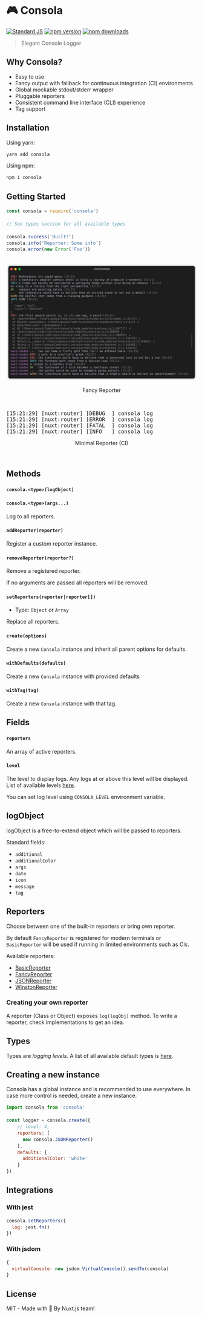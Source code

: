 # 🎮  Consola

[![Standard JS][standard-js-src]][standard-js-href]
[![npm version][npm-version-src]][npm-version-href]
[![npm downloads][npm-downloads-src]][npm-downloads-href]

> Elegant Console Logger

## Why Consola?

- Easy to use
- Fancy output with fallback for continuous integration (CI) environments
- Global mockable stdout/stderr wrapper
- Pluggable reporters
- Consistent command line interface (CLI) experience
- Tag support

## Installation

Using yarn:

```bash
yarn add consola
```

Using npm:

```bash
npm i consola
```

## Getting Started

```js
const consola = require('consola')

// See types section for all available types

consola.success('Built!')
consola.info('Reporter: Some info')
consola.error(new Error('Foo'))
```

<div align="center">
<br>
<img src="./assets/fancy.png">
<p>Fancy Reporter</p>
<br>
</div>

<pre>
[15:21:29] [nuxt:router] [DEBUG  ] consola log
[15:21:29] [nuxt:router] [ERROR  ] consola log
[15:21:29] [nuxt:router] [FATAL  ] consola log
[15:21:29] [nuxt:router] [INFO   ] consola log
</pre>
<div align="center">
  <p>Minimal Reporter (CI)</p>
  <br>
</div>

## Methods

#### `consola.<type>(logObject)`
#### `consola.<type>(args...)`

Log to all reporters.

#### `addReporter(reporter)`

Register a custom reporter instance.

#### `removeReporter(reporter?)`

Remove a registered reporter.

If no arguments are passed all reporters will be removed.

#### `setReporters(reporter|reporter[])`

- Type: `Object` or `Array`

Replace all reporters.

#### `create(options)`

Create a new `Consola` instance and inherit all parent options for defaults.

#### `withDefaults(defaults)`

Create a new `Consola` instance with provided defaults

#### `withTag(tag)`

Create a new `Consola` instance with that tag.

## Fields

#### `reporters`

An array of active reporters.

#### `level`

The level to display logs. Any logs at or above this level will be displayed.
List of available levels [here](./src/types.js).

You can set log level using `CONSOLA_LEVEL` environment variable.

## logObject

logObject is a free-to-extend object which will be passed to reporters.

Standard fields:

- `additional`
- `additionalColor`
- `args`
- `date`
- `icon`
- `message`
- `tag`

## Reporters

Choose between one of the built-in reporters or bring own reporter.

By default `FancyReporter` is registered for modern terminals or `BasicReporter` will be used if running in limited environments such as CIs.

Available reporters:

- [BasicReporter](./src/reporters/basic.js)
- [FancyReporter](./src/reporters/fancy.js)
- [JSONReporter](./src/reporters/json.js)
- [WinstonReporter](./src/reporters/winston.js)

### Creating your own reporter

A reporter (Class or Object) exposes `log(logObj)` method.
To write a reporter, check implementations to get an idea.

## Types

Types are _logging levels_. A list of all available default types is [here](./src/types.js).

## Creating a new instance

Consola has a global instance and is recommended to use everywhere.
In case more control is needed, create a new instance.

```js
import consola from 'consola'

const logger = consola.create({
    // level: 4,
    reporters: [
      new consola.JSONReporter()
    ],
    defaults: {
      additionalColor: 'white'
    }
})
```

## Integrations

### With jest

```js
consola.setReporters({
  log: jest.fn()
})
```

### With jsdom

```js
{
  virtualConsole: new jsdom.VirtualConsole().sendTo(consola)
}
```

## License

MIT - Made with 💖 By Nuxt.js team!

<!-- Refs -->
[standard-js-src]: https://flat.badgen.net/badge/code%20style/standard/green
[standard-js-href]: https://standardjs.com
[npm-version-src]: https://flat.badgen.net/npm/v/consola/latest
[npm-version-href]: https://npmjs.com/package/consola
[npm-downloads-src]: https://flat.badgen.net/npm/dt/consola
[npm-downloads-href]: https://npmjs.com/package/consola
